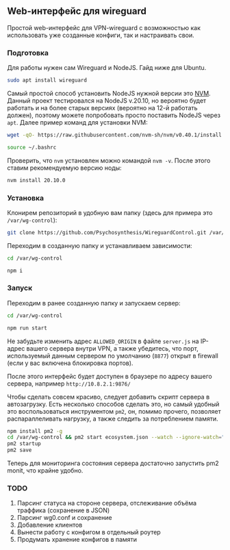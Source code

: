 ## Web-интерфейс для wireguard
Простой web-интерфейс для VPN-wireguard с возможностью как использовать уже созданные конфиги, так и настраивать свои.

### Подготовка
Для работы нужен сам Wireguard и NodeJS. Гайд ниже для Ubuntu.
```bash
sudo apt install wireguard
```
Самый простой способ установить NodeJS нужной версии это [NVM](https://github.com/nvm-sh/nvm). Данный проект тестировался на NodeJS v.20.10, но вероятно будет работать и на более старых версиях (вероятно на 12-й работать должен), поэтому можете попробовать просто поставить NodeJS через `apt`. Далее пример команд для установки NVM:
```bash
wget -qO- https://raw.githubusercontent.com/nvm-sh/nvm/v0.40.1/install.sh | bash

source ~/.bashrc
```
Проверить, что `nvm` установлен можно командой `nvm -v`. После этого ставим рекомендуемую версию ноды:
```bash
nvm install 20.10.0
```

### Установка
Клонирем репозиторий в удобную вам папку (здесь для примера это `/var/wg-control`):
```bash
git clone https://github.com/Psychosynthesis/WireguardControl.git /var/wg-control
```

Переходим в созданную папку и устанавливаем зависимости:
```bash
cd /var/wg-control

npm i
```

### Запуск
Переходим в ранее созданную папку и запускаем сервер:
```bash
cd /var/wg-control

npm run start
```
Не забудьте изменить адрес `ALLOWED_ORIGIN` в файле `server.js` на IP-адрес вашего сервера внутри VPN, а также убедитесь, что порт, используемый данным сервером по умолчанию (`8877`) открыт в firewall (если у вас включена блокировка портов).

После этого интерфейс будет доступен в браузере по адресу вашего сервера, например `http://10.8.2.1:9876/`

Чтобы сделать совсем красиво, следует добавить скрипт сервера в автозагрузку. Есть несколько способов сделать это, но самый удобный это воспользоваться инструментом `pm2`, он, помимо прочего, позволяет распараллеливать нагрузку, а также следить за потреблением памяти.

```bash
npm install pm2 -g
cd /var/wg-control && pm2 start ecosystem.json --watch --ignore-watch="node_modules"
pm2 startup
pm2 save
```
Теперь для мониторинга состояния сервера достаточно запустить pm2 monit, что крайне удобно.

### TODO
 1. Парсинг статуса на стороне сервера, отслеживание объёма траффика (сохранение в JSON) <br />
 2. Парсинг wg0.conf и сохранение <br />
 3. Добавление клиентов
 4. Вынести работу с конфигом в отдельный роутер
 5. Продумать хранение конфигов в памяти
